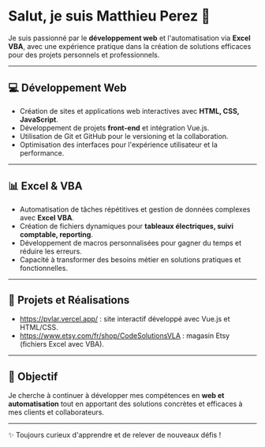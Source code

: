 # Salut, je suis Matthieu Perez 👋

Je suis passionné par le **développement web** et l'automatisation via **Excel VBA**, avec une expérience pratique dans la création de solutions efficaces pour des projets personnels et professionnels.

---

## 💻 Développement Web
- Création de sites et applications web interactives avec **HTML, CSS, JavaScript**.
- Développement de projets **front-end** et intégration Vue.js.
- Utilisation de Git et GitHub pour le versioning et la collaboration.
- Optimisation des interfaces pour l'expérience utilisateur et la performance.

---

## 📊 Excel & VBA
- Automatisation de tâches répétitives et gestion de données complexes avec **Excel VBA**.
- Création de fichiers dynamiques pour **tableaux électriques, suivi comptable, reporting**.
- Développement de macros personnalisées pour gagner du temps et réduire les erreurs.
- Capacité à transformer des besoins métier en solutions pratiques et fonctionnelles.

---

## 🔗 Projets et Réalisations
- https://pvlar.vercel.app/ : site interactif développé avec Vue.js et HTML/CSS.
- https://www.etsy.com/fr/shop/CodeSolutionsVLA : magasin Etsy (fichiers Excel avec VBA).

---

## 🚀 Objectif
Je cherche à continuer à développer mes compétences en **web et automatisation** tout en apportant des solutions concrètes et efficaces à mes clients et collaborateurs.

---

✨ Toujours curieux d'apprendre et de relever de nouveaux défis !

